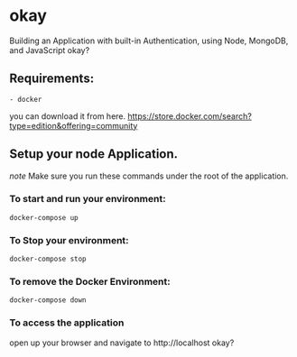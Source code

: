 # okay
Building an Application with built-in Authentication, using Node, MongoDB, and JavaScript okay?

## Requirements:
	- docker
you can download it from here. https://store.docker.com/search?type=edition&offering=community

## Setup your node Application. 
*note* Make sure you run these commands under the root of the application.

### To start and run your environment:
`docker-compose up`

### To Stop your environment:
`docker-compose stop`

### To remove the Docker Environment:
`docker-compose down`

### To access the application
open up your browser and navigate to http://localhost okay?
